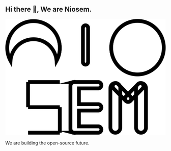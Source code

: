 ## Hi there 👋, We are Niosem.

<p align="center">
  <img src="https://github.com/Niosem/.github/blob/main/profile/org-logoNiosem.png" alt="Niosem logo" width="512" height="363"/>
</p>

We are building the open-source future.
